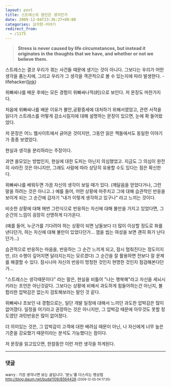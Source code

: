 ```yaml
---
layout: post
title: 스트레스의 원인은 생각인가
date: 2009-12-04T23:36:27+09:00
categories: 심각한-이야기
redirect_from:
  - /1175
---
```


 

> <strong>Stress is never caused by life circumstances, but instead it originates in the thoughts that we have, and whether or not we  believe them.</strong>

스트레스는 결코 우리가 겪는 사건들 때문에 생기는 것이 아니다. 그보다는 우리가 어떤 생각을 품는지에, 그리고 우리가 그 생각을 객관적으로 볼 수 있는지에 따라 발생한다. - lifehacker(<a title="[http://www.lifehack.org/articles/productivity/procrastination-not-a-problem.html?utm_source=feedburner&amp;utm_medium=feed&amp;utm_campaign=Feed%3A+LifeHack+%28lifehack.org%29&amp;utm_content=Google+Reader]로 이동합니다." href="http://www.lifehack.org/articles/productivity/procrastination-not-a-problem.html?utm_source=feedburner&amp;utm_medium=feed&amp;utm_campaign=Feed%3A+LifeHack+%28lifehack.org%29&amp;utm_content=Google+Reader" target="_blank" rel="noopener">link</a>)

 

위빠싸나를 배운 후에는 모든 경험이 위빠싸나적(的)으로 보인다. 저 문장도 마찬가지다.

처음에 위빠싸나를 배운 이유가 불안,공황증세에 대처하기 위해서였었고, 관련 서적을 읽다가 스트레스를 어떻게 감소시킬지에 대해 설명하는 문장이 있으면, 눈에 확 들어왔었다.

저 문장은 어느 웹사이트에서 긁어온 것이지만, 그동안 읽은 책들에서도 동일한 이야기가 종종 보였었다.

현실과 생각을 분리하라는 주장이다.

과연 쓸모있는 방법인지, 현실에 대한 도피는 아닌지 의심했었고. 지금도 그 의심이 완전히 사라진 것은 아니지만, 그래도 사람에 따라 상당히 유용할 수도 있다는 점은 확신한다.

위빠싸나를 배워두면 가끔 자신의 생각이 보일 때가 있다. (깨달음을 얻었다거나, 그런 말을 하려는 것은 아니고..) 예를 들어, 어떤 상황에 마주치고 그에 대해 습관적인 반응을 보이게 되는 그 순간에 갑자기 "내가 이렇게 생각하고 있구나" 라고 느끼는 것이다.

비슷한 상황에 대해 매번 그런식으로 반응하는 자신에 대해 불만을 가지고 있었다면, 그 순간의 느낌이 굉장히 선명하게 다가온다.

(예를 들어, 누군가를 기다려야 하는 상황이 되면 남들보다 더 많이 이상할 정도로 화를 낸다던가, 하는 자신에 대해 불만이 있었다던가... 껌을 씹는 여성을 보면 괜히 화가 난다던가...)

습관적으로 반응하는 마음을, 반응하는 그 순간 느끼게 되고, 잠시 멈춰진다는 정도이지만, (더 수행이 깊어지면 달라지는지는 모르겠다) 그 순간을 잘 활용하면 전보다 잘 문제를 해결할 수 있다. 잠시나마 자신의 반응이 멍청한 것인지 현명한 것인지 점검해본다던가...

"스트레스는 생각때문이다" 라는 말은, 현실을 비틀어 "나는 행복해"라고 자신을 세뇌시키라는 조언은 아닌것같다. 그보다는 상황에 비해서 과도하게 힘들어하는건 아닌지, 불합리한 압박감은 없는지 검토해보라는 말인 것 같다.

위빠싸나 초보인 내 경험으로는, 일단 개발 일정에 대해서 느끼던 과도한 압박감은 많이 없어졌다. 일정을 어기라고 권장하는 것은 아니지만, 그 압박감 때문에 아무것도 못할 정도였던 과민반응은 많이 없어졌다.

더 의미있는 것은, 그 압박감이 고객에 대한 배려심 때문이 아닌, 나 자신에게 너무 높은 기준을 강요했기 때문이라는 분석도 가능했다는 점이다.

저 문장을 읽고있으면, 한참동안 이런 저런 생각을 하게된다.

* * *

### 댓글



<!--- cmt:1197 --->
<!--- mail: --->
<!--- parent:0 --->

<small class=comment>warry : 가끔 생각나면 보는 글입니다. '분노'를 다스리는 명상법 http://blog.daum.net/buda1109/8564426 <small>(2009-12-05 04:17:35)</small></small>

